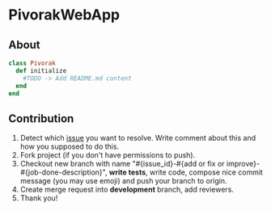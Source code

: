 # PivorakWebApp

## About

```ruby
class Pivorak
  def initialize
    #TODO -> Add README.md content
  end
end
```

## Contribution

1. Detect which [issue](https://github.com/pivorakmeetup/pivorak-web-app/issues) you want to resolve. Write comment about this and how you supposed to do this.
2. Fork project (if you don't have permissions to push).
3. Checkout new branch with name "#{issue_id}-#{add or fix or improve}-#{job-done-description}", **write tests**, write code, compose nice commit message (you may use emoji) and push your branch to origin.
4. Create merge request into **development** branch, add reviewers.
5. Thank you!
